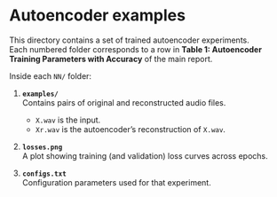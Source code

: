 # Autoencoder examples

This directory contains a set of trained autoencoder experiments.  
Each numbered folder corresponds to a row in **Table 1: Autoencoder Training Parameters with Accuracy** of the main report.

Inside each `NN/` folder:

1. **`examples/`**  
   Contains pairs of original and reconstructed audio files.  
   - `X.wav` is the input.  
   - `Xr.wav` is the autoencoder’s reconstruction of `X.wav`.

2. **`losses.png`**  
   A plot showing training (and validation) loss curves across epochs.

3. **`configs.txt`**  
   Configuration parameters used for that experiment.
